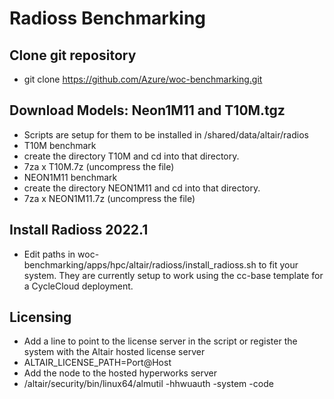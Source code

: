 # Radioss Benchmarking

## Clone git repository
- git clone https://github.com/Azure/woc-benchmarking.git

## Download Models: Neon1M11 and T10M.tgz
- Scripts are setup for them to be installed in /shared/data/altair/radios
- T10M benchmark
 - create the directory T10M and cd into that directory.
 - 7za x T10M.7z (uncompress the file)
- NEON1M11 benchmark
 - create the directory NEON1M11 and cd into that directory.
 - 7za x NEON1M11.7z (uncompress the file)

## Install Radioss 2022.1
- Edit paths in woc-benchmarking/apps/hpc/altair/radioss/install_radioss.sh to fit your system. They are currently setup to work using the cc-base template for a CycleCloud deployment.

## Licensing
- Add a line to point to the license server in the script or register the system with the Altair hosted license server
 - ALTAIR_LICENSE_PATH=Port@Host
 - Add the node to the hosted hyperworks server 
  - <path to altair version install>/altair/security/bin/linux64/almutil -hhwuauth -system -code <get code from altairone website>

